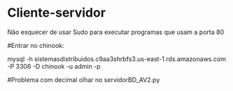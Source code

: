 # Cliente-servidor
Não esquecer de usar Sudo para executar programas que usam a porta 80 

#Entrar no chinook:

mysql -h sistemasdistribuidos.c9aa3shrbfs3.us-east-1.rds.amazonaws.com -P 3306 -D chinook -u admin -p 

#Problema com decimal olhar no servidorBD_AV2.py



